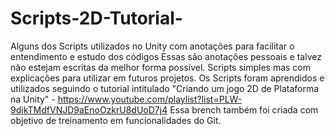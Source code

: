 # Scripts-2D-Tutorial-
Alguns dos Scripts utilizados no Unity com anotações para facilitar o entendimento e estudo dos códigos
Essas são anotações pessoais e talvez não estejam escritas da melhor forma possível. 
Scripts simples mas com explicações para utilizar em futuros projetos. 
Os Scripts foram aprendidos e utilizados seguindo o tutorial intitulado "Criando um jogo 2D de Plataforma na Unity" - https://www.youtube.com/playlist?list=PLW-9djkTMdfVNJD9aEnoOzkrU8dUoD7j4
Essa brench também foi criada com objetivo de treinamento em funcionalidades do Git. 
